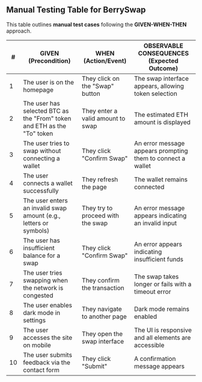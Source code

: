 ## Manual Testing Table for BerrySwap

This table outlines **manual test cases** following the **GIVEN-WHEN-THEN** approach.

| **#** | **GIVEN (Precondition)** | **WHEN (Action/Event)** | **OBSERVABLE CONSEQUENCES (Expected Outcome)** |
|---|---|---|---|
| 1 | The user is on the homepage | They click on the "Swap" button | The swap interface appears, allowing token selection |
| 2 | The user has selected BTC as the "From" token and ETH as the "To" token | They enter a valid amount to swap | The estimated ETH amount is displayed |
| 3 | The user tries to swap without connecting a wallet | They click "Confirm Swap" | An error message appears prompting them to connect a wallet |
| 4 | The user connects a wallet successfully | They refresh the page | The wallet remains connected |
| 5 | The user enters an invalid swap amount (e.g., letters or symbols) | They try to proceed with the swap | An error message appears indicating an invalid input |
| 6 | The user has insufficient balance for a swap | They click "Confirm Swap" | An error appears indicating insufficient funds |
| 7 | The user tries swapping when the network is congested | They confirm the transaction | The swap takes longer or fails with a timeout error |
| 8 | The user enables dark mode in settings | They navigate to another page | Dark mode remains enabled |
| 9 | The user accesses the site on mobile | They open the swap interface | The UI is responsive and all elements are accessible |
| 10 | The user submits feedback via the contact form | They click "Submit" | A confirmation message appears |

